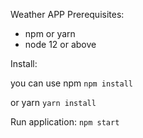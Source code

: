 Weather APP
Prerequisites:
- npm or yarn
- node 12 or above


Install:

you can use npm
``` npm install ```

or yarn
``` yarn install ```

Run application:
``` npm start ```
